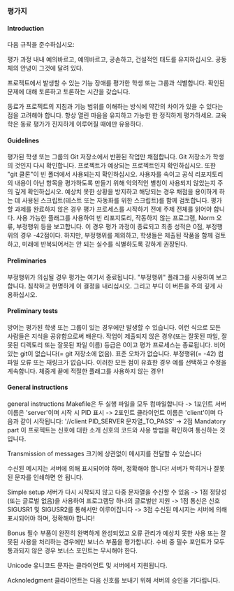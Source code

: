 ### 평가지
#### Introduction
다음 규칙을 준수하십시오:

평가 과정 내내 예의바르고, 예의바르고, 공손하고, 건설적인 태도를 유지하십시오. 공동체의 안녕이 그것에 달려 있다.

프로젝트에서 발생할 수 있는 기능 장애를 평가한 학생 또는 그룹과 식별합니다. 확인된 문제에 대해 토론하고 토론하는 시간을 갖습니다.

동료가 프로젝트의 지침과 기능 범위를 이해하는 방식에 약간의 차이가 있을 수 있다는 점을 고려해야 합니다. 항상 열린 마음을 유지하고 가능한 한 정직하게 평가하세요. 교육학은 동료 평가가 진지하게 이루어질 때에만 유용하다.

#### Guidelines
평가된 학생 또는 그룹의 Git 저장소에서 반환된 작업만 채점합니다.
Git 저장소가 학생의 것인지 다시 확인합니다. 프로젝트가 예상되는 프로젝트인지 확인하십시오. 또한 "git 클론"이 빈 폴더에서 사용되는지 확인하십시오.
사용자를 속이고 공식 리포지토리의 내용이 아닌 항목을 평가하도록 만들기 위해 악의적인 별칭이 사용되지 않았는지 주의 깊게 확인하십시오.
예상치 못한 상황을 방지하고 해당되는 경우 채점을 용이하게 하는 데 사용된 스크립트(테스트 또는 자동화를 위한 스크립트)를 함께 검토합니다.
평가할 과제를 완료하지 않은 경우 평가 프로세스를 시작하기 전에 주제 전체를 읽어야 합니다.
사용 가능한 플래그를 사용하여 빈 리포지토리, 작동하지 않는 프로그램, Norm 오류, 부정행위 등을 보고합니다. 이 경우 평가 과정이 종료되고 최종 성적은 0점, 부정행위의 경우 -42점이다. 하지만, 부정행위를 제외하고, 학생들은 제출된 작품을 함께 검토하고, 미래에 반복되어서는 안 되는 실수를 식별하도록 강하게 권장된다.
#### Preliminaries
부정행위가 의심될 경우 평가는 여기서 종료됩니다. "부정행위" 플래그를 사용하여 보고합니다. 침착하고 현명하게 이 결정을 내리십시오. 그리고 부디 이 버튼을 주의 깊게 사용하십시오.

#### Preliminary tests
방어는 평가된 학생 또는 그룹이 있는 경우에만 발생할 수 있습니다.
이런 식으로 모든 사람들은 지식을 공유함으로써 배운다.
작업이 제출되지 않은 경우(또는 잘못된 파일, 잘못된 디렉토리 또는 잘못된 파일 이름) 등급은 0이고 평가 프로세스는 종료됩니다.
비어 있는 git이 없습니다(= git 저장소에 없음).
표준 오차가 없습니다.
부정행위(= -42)
컴파일 오류 또는 재링크가 없습니다.
이러한 모든 점이 유효한 경우 예를 선택하고 수정을 계속합니다.
체중계 끝에 적절한 플래그를 사용하지 않는 경우!

#### General instructions
general instructions
Makefile은 두 실행 파일을 모두 컴파일합니다 -> 1포인트
서버 이름은 'server'이며 시작 시 PID 표시 -> 2포인트
클라이언트 이름은 'client'이며 다음과 같이 시작됩니다:
'//client PID_SERVER 문자열_TO_PASS' -> 2점
Mandatory part
이 프로젝트는 신호에 대한 소개 신호의 코드와 사용 방법을 확인하여 통신하는 것입니다.

Transmission of messages
크기에 상관없이 메시지를 전달할 수 있습니다

수신된 메시지는 서버에 의해 표시되어야 하며, 정확해야 합니다!
서버가 막히거나 잘못된 문자를 인쇄하면 안 됩니다.

Simple setup
서버가 다시 시작되지 않고 다중 문자열을 수신할 수 있음 -> 1점
정당성(또는 글로벌 없음)을 사용하여 프로그램당 하나의 글로벌만 지원 -> 1점
통신은 신호 SIGUSR1 및 SIGUSR2를 통해서만 이루어집니다 -> 3점
수신된 메시지는 서버에 의해 표시되어야 하며, 정확해야 합니다!

Bonus
필수 부품이 완전히 완벽하게 완성되었고 오류 관리가 예상치 못한 사용 또는 잘못된 사용을 처리하는 경우에만 보너스 부품을 평가합니다. 수비 중 필수 포인트가 모두 통과되지 않은 경우 보너스 포인트는 무시해야 한다.

Unicode
유니코드 문자는 클라이언트 및 서버에서 지원됩니다.

Acknoledgment
클라이언트는 다음 신호를 보내기 위해 서버의 승인을 기다립니다.
